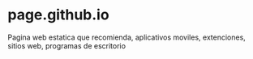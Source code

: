 # page.github.io
Pagina web estatica que recomienda, aplicativos moviles, extenciones, sitios web,  programas de escritorio
